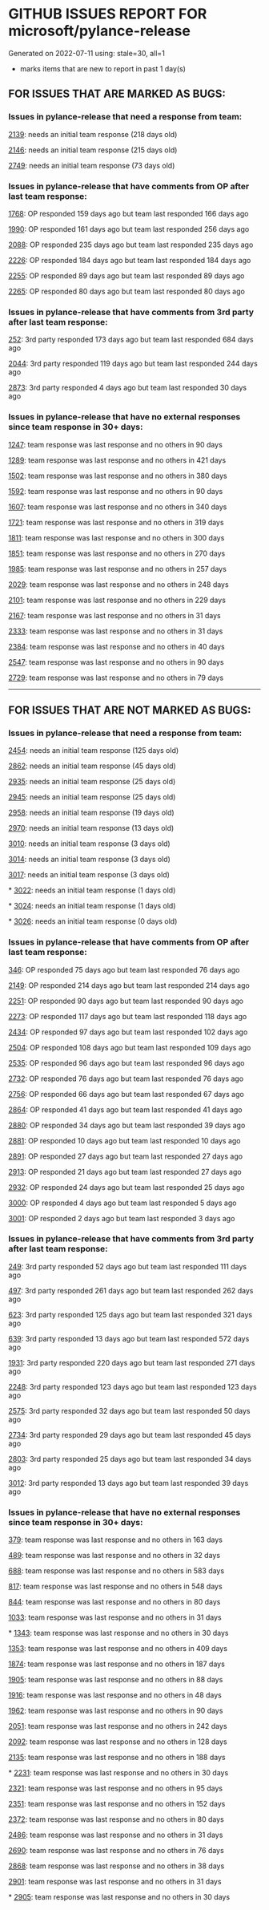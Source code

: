 
# GITHUB ISSUES REPORT FOR microsoft/pylance-release


Generated on 2022-07-11 using: stale=30, all=1


* marks items that are new to report in past 1 day(s)


## FOR ISSUES THAT ARE MARKED AS BUGS:


### Issues in pylance-release that need a response from team:


  [2139](https://github.com/microsoft/pylance-release/issues/2139 "Operator &quot;-&quot; not supported for types &quot;DataFrame&quot; and &quot;Series[Dtype@mean]"): needs an initial team response (218 days old)

  [2146](https://github.com/microsoft/pylance-release/issues/2146 "&quot;Extract method&quot; produces syntax error with multiline except clause"): needs an initial team response (215 days old)

  [2749](https://github.com/microsoft/pylance-release/issues/2749 "Folding functions with multiline returns leaves closing bracket"): needs an initial team response (73 days old)

### Issues in pylance-release that have comments from OP after last team response:


  [1768](https://github.com/microsoft/pylance-release/issues/1768 "When a selected expression begins/ends with a bracket, the &quot;Extract method/variable&quot; command misbehaves"): OP responded 159 days ago but team last responded 166 days ago

  [1990](https://github.com/microsoft/pylance-release/issues/1990 "No docstring popup in codecompletion is provided when immediatly calling a returned nested fuction"): OP responded 161 days ago but team last responded 256 days ago

  [2088](https://github.com/microsoft/pylance-release/issues/2088 "SQLAlchemy Session __enter__ and __exit__ methods not being noticed."): OP responded 235 days ago but team last responded 235 days ago

  [2226](https://github.com/microsoft/pylance-release/issues/2226 "vscode resolves paths with `..` in them even if the directory doesn't exist / has invalid name"): OP responded 184 days ago but team last responded 184 days ago

  [2255](https://github.com/microsoft/pylance-release/issues/2255 "Pyright CLI and problem tab gives different results. "): OP responded 89 days ago but team last responded 89 days ago

  [2265](https://github.com/microsoft/pylance-release/issues/2265 "trying to install pylance on vsc (osx) and it never finishes"): OP responded 80 days ago but team last responded 80 days ago

### Issues in pylance-release that have comments from 3rd party after last team response:


  [252](https://github.com/microsoft/pylance-release/issues/252 "Pandas filter inferred as Series instead of DataFrame"): 3rd party responded 173 days ago but team last responded 684 days ago

  [2044](https://github.com/microsoft/pylance-release/issues/2044 "intellisense cv2 (OpenCV-Python) does not work"): 3rd party responded 119 days ago but team last responded 244 days ago

  [2873](https://github.com/microsoft/pylance-release/issues/2873 "Command 'Python: Restart Language Server' resulted in an error (command 'python.analysis.restartLanguageServer' not found)"): 3rd party responded 4 days ago but team last responded 30 days ago

### Issues in pylance-release that have no external responses since team response in 30+ days:


  [1247](https://github.com/microsoft/pylance-release/issues/1247 "&quot;No code actions available&quot; if Ctrl+. is hit quickly after moving the cursor"): team response was last response and no others in 90 days

  [1289](https://github.com/microsoft/pylance-release/issues/1289 "matplotlib: Expected no arguments to &quot;Figure&quot; constructor"): team response was last response and no others in 421 days

  [1502](https://github.com/microsoft/pylance-release/issues/1502 "__iter__ method not defined error"): team response was last response and no others in 380 days

  [1592](https://github.com/microsoft/pylance-release/issues/1592 "While on Live Share, host computer's cursor is moved to remote's cursor when docstring is auto-inserted"): team response was last response and no others in 90 days

  [1607](https://github.com/microsoft/pylance-release/issues/1607 "pandas read_excel(), DataFrame.iloc[] stubs issues"): team response was last response and no others in 340 days

  [1721](https://github.com/microsoft/pylance-release/issues/1721 "Type Issue: No overloads for &quot;read_excel&quot; with BytesIO"): team response was last response and no others in 319 days

  [1811](https://github.com/microsoft/pylance-release/issues/1811 "Missing autocomplete and intellisense about matplotlib.lines.Line2D"): team response was last response and no others in 300 days

  [1851](https://github.com/microsoft/pylance-release/issues/1851 "No overloads for &quot;__getitem__&quot; match the provided arguments"): team response was last response and no others in 270 days

  [1985](https://github.com/microsoft/pylance-release/issues/1985 "Popup from documentation does not respect indentation in code blocks"): team response was last response and no others in 257 days

  [2029](https://github.com/microsoft/pylance-release/issues/2029 "Refactoring multiline context manager statement into new method results in invalid syntax"): team response was last response and no others in 248 days

  [2101](https://github.com/microsoft/pylance-release/issues/2101 "&quot;Extract Variable&quot; do not replace all similar occurrences."): team response was last response and no others in 229 days

  [2167](https://github.com/microsoft/pylance-release/issues/2167 "Comment `# type: ignore` stopped to work"): team response was last response and no others in 31 days

  [2333](https://github.com/microsoft/pylance-release/issues/2333 "Folding issues on v1.4"): team response was last response and no others in 31 days

  [2384](https://github.com/microsoft/pylance-release/issues/2384 "Dictionary Intellisense only works with two sets of brackets in Jupyter Notebooks"): team response was last response and no others in 40 days

  [2547](https://github.com/microsoft/pylance-release/issues/2547 "pandas: Argument of type &quot;(x: Unknown) -> list[Unknown]&quot; cannot be assigned to parameter &quot;arg&quot; of type &quot;() -> Any&quot; in function &quot;aggregate&quot;"): team response was last response and no others in 90 days

  [2729](https://github.com/microsoft/pylance-release/issues/2729 "completeFunctionParens adds unnecessary parentheses for cached properties"): team response was last response and no others in 79 days

---

## FOR ISSUES THAT ARE NOT MARKED AS BUGS:


### Issues in pylance-release that need a response from team:


  [2454](https://github.com/microsoft/pylance-release/issues/2454 "Pylance isn't showing errors"): needs an initial team response (125 days old)

  [2862](https://github.com/microsoft/pylance-release/issues/2862 "On ssh-remote the pylance does not work"): needs an initial team response (45 days old)

  [2935](https://github.com/microsoft/pylance-release/issues/2935 "Pylance stops working on tensorflow"): needs an initial team response (25 days old)

  [2945](https://github.com/microsoft/pylance-release/issues/2945 "One dot is missing for leading ellipsis in doc markdown"): needs an initial team response (25 days old)

  [2958](https://github.com/microsoft/pylance-release/issues/2958 "Pylance incorrectly reports no arguments expected to pandas context manager"): needs an initial team response (19 days old)

  [2970](https://github.com/microsoft/pylance-release/issues/2970 "Feature: code operations for inlay hints"): needs an initial team response (13 days old)

  [3010](https://github.com/microsoft/pylance-release/issues/3010 "Code navigation can open the destination in the actual path instead of symlinked path if symlinked directory was added to workspace"): needs an initial team response (3 days old)

  [3014](https://github.com/microsoft/pylance-release/issues/3014 "Pylance fails to find certain properties in the Stripe SDK"): needs an initial team response (3 days old)

  [3017](https://github.com/microsoft/pylance-release/issues/3017 "Import can not be resolved error in pylance jupyter notebook for importing .py file in same directory as notebook"): needs an initial team response (3 days old)

\* [3022](https://github.com/microsoft/pylance-release/issues/3022 "pythonnet / clr and pylance - reportMissingImports"): needs an initial team response (1 days old)

\* [3024](https://github.com/microsoft/pylance-release/issues/3024 "Don't import binance.futures in VS 😔"): needs an initial team response (1 days old)

\* [3026](https://github.com/microsoft/pylance-release/issues/3026 "How to update missing definitions from imported libraries?"): needs an initial team response (0 days old)

### Issues in pylance-release that have comments from OP after last team response:


  [346](https://github.com/microsoft/pylance-release/issues/346 "Support for doccer-style docstring expansion"): OP responded 75 days ago but team last responded 76 days ago

  [2149](https://github.com/microsoft/pylance-release/issues/2149 "Syntax highlighting issue when @ appears as first character after line continuation when indexing is present"): OP responded 214 days ago but team last responded 214 days ago

  [2251](https://github.com/microsoft/pylance-release/issues/2251 "Docstrings are not shown correctly"): OP responded 90 days ago but team last responded 90 days ago

  [2273](https://github.com/microsoft/pylance-release/issues/2273 "F2 rename variable doesn't work"): OP responded 117 days ago but team last responded 118 days ago

  [2434](https://github.com/microsoft/pylance-release/issues/2434 "Activating IntelliCode for Python failed."): OP responded 97 days ago but team last responded 102 days ago

  [2504](https://github.com/microsoft/pylance-release/issues/2504 "Narrow completion suggestions to __all__ value"): OP responded 108 days ago but team last responded 109 days ago

  [2535](https://github.com/microsoft/pylance-release/issues/2535 "Remove auto-import when typing the letter d to avoid being serenaded with The Zen of Python"): OP responded 96 days ago but team last responded 96 days ago

  [2732](https://github.com/microsoft/pylance-release/issues/2732 "[Feature request] Faster syntax highlighting & autocompletion for larger files (10 000 lines of code +)"): OP responded 76 days ago but team last responded 76 days ago

  [2756](https://github.com/microsoft/pylance-release/issues/2756 "Pylance extension consistenly uses 100% CPU in macOS"): OP responded 66 days ago but team last responded 67 days ago

  [2864](https://github.com/microsoft/pylance-release/issues/2864 "Use information from .pyi files in .py files they describe"): OP responded 41 days ago but team last responded 41 days ago

  [2880](https://github.com/microsoft/pylance-release/issues/2880 "Python Intellisense stops working when connected via SSH to AWS EC2 Instance"): OP responded 34 days ago but team last responded 39 days ago

  [2881](https://github.com/microsoft/pylance-release/issues/2881 "Poor performance with semantic highlighting."): OP responded 10 days ago but team last responded 10 days ago

  [2891](https://github.com/microsoft/pylance-release/issues/2891 " __init__.py is handled differently than python files in the same path"): OP responded 27 days ago but team last responded 27 days ago

  [2913](https://github.com/microsoft/pylance-release/issues/2913 "Semantic highlighing doesn't differentiate parameter passing by its name from usage inside the function"): OP responded 21 days ago but team last responded 27 days ago

  [2932](https://github.com/microsoft/pylance-release/issues/2932 "Pylance Symbol Search is slow"): OP responded 24 days ago but team last responded 25 days ago

  [3000](https://github.com/microsoft/pylance-release/issues/3000 "Request textDocument/semanticTokens/full failed (vscode.dev)"): OP responded 4 days ago but team last responded 5 days ago

  [3001](https://github.com/microsoft/pylance-release/issues/3001 "Depletes inotify limit on remote session"): OP responded 2 days ago but team last responded 3 days ago

### Issues in pylance-release that have comments from 3rd party after last team response:


  [249](https://github.com/microsoft/pylance-release/issues/249 "Bug in bundled django stubs"): 3rd party responded 52 days ago but team last responded 111 days ago

  [497](https://github.com/microsoft/pylance-release/issues/497 "reportGeneralTypeIssues category is too generic"): 3rd party responded 261 days ago but team last responded 262 days ago

  [623](https://github.com/microsoft/pylance-release/issues/623 "Pylance insiders"): 3rd party responded 125 days ago but team last responded 321 days ago

  [639](https://github.com/microsoft/pylance-release/issues/639 "Pylance can't resolve .pyw imports"): 3rd party responded 13 days ago but team last responded 572 days ago

  [1931](https://github.com/microsoft/pylance-release/issues/1931 "No intellisense when from django."): 3rd party responded 220 days ago but team last responded 271 days ago

  [2248](https://github.com/microsoft/pylance-release/issues/2248 "New folding strategy do not folds multiline dicts declarations, neither internally indented multiline strings."): 3rd party responded 123 days ago but team last responded 123 days ago

  [2575](https://github.com/microsoft/pylance-release/issues/2575 "Could we support `add a type hint` action in VSCode like the PyCharm does?"): 3rd party responded 32 days ago but team last responded 50 days ago

  [2734](https://github.com/microsoft/pylance-release/issues/2734 "reportMissingImports"): 3rd party responded 29 days ago but team last responded 45 days ago

  [2803](https://github.com/microsoft/pylance-release/issues/2803 "Pylance semantic highlighting not working on dev container"): 3rd party responded 25 days ago but team last responded 34 days ago

  [3012](https://github.com/microsoft/pylance-release/issues/3012 "Erroneous warnings &quot;constant not defined&quot; issued by Pylance"): 3rd party responded 13 days ago but team last responded 39 days ago

### Issues in pylance-release that have no external responses since team response in 30+ days:


  [379](https://github.com/microsoft/pylance-release/issues/379 "Enhancement: Allow specification of a list of modules to not do type checking for"): team response was last response and no others in 163 days

  [489](https://github.com/microsoft/pylance-release/issues/489 "Semantic highlighting for cached_property?"): team response was last response and no others in 32 days

  [688](https://github.com/microsoft/pylance-release/issues/688 "No documents says &quot;pylance support pyrightconfig.json&quot; completely"): team response was last response and no others in 583 days

  [817](https://github.com/microsoft/pylance-release/issues/817 "Default severity levels in PyLance"): team response was last response and no others in 548 days

  [844](https://github.com/microsoft/pylance-release/issues/844 "Intellisense is messed up. Function information and type checking is useless for matplotlib (and other modules like numpy) "): team response was last response and no others in 80 days

  [1033](https://github.com/microsoft/pylance-release/issues/1033 "Auto-import code actions do not work in notebooks"): team response was last response and no others in 31 days

\* [1343](https://github.com/microsoft/pylance-release/issues/1343 "six.moves marked as missing module source"): team response was last response and no others in 30 days

  [1353](https://github.com/microsoft/pylance-release/issues/1353 "Series.unique() has some kind of typing issue"): team response was last response and no others in 409 days

  [1874](https://github.com/microsoft/pylance-release/issues/1874 "Strange syntax highlighting in notebooks on github.dev."): team response was last response and no others in 187 days

  [1905](https://github.com/microsoft/pylance-release/issues/1905 "Stop Suggesting Enum member access on Enum members"): team response was last response and no others in 88 days

  [1916](https://github.com/microsoft/pylance-release/issues/1916 "pyright docs: Explicitly document &quot;reveal_type&quot;, &quot;reveal_locals&quot;"): team response was last response and no others in 48 days

  [1962](https://github.com/microsoft/pylance-release/issues/1962 "VS code does not handle escaping braces in f-strings"): team response was last response and no others in 90 days

  [2051](https://github.com/microsoft/pylance-release/issues/2051 "how to annotate tuple[tuple[? - `Tuple entry is incorrect type` ..."): team response was last response and no others in 242 days

  [2092](https://github.com/microsoft/pylance-release/issues/2092 "&quot;Code is Unreachable&quot; is showed when code is actually working"): team response was last response and no others in 128 days

  [2135](https://github.com/microsoft/pylance-release/issues/2135 "Ignoring *.ipynb files does not work"): team response was last response and no others in 188 days

\* [2231](https://github.com/microsoft/pylance-release/issues/2231 "markdown rendering issues"): team response was last response and no others in 30 days

  [2321](https://github.com/microsoft/pylance-release/issues/2321 "Commented code at the end of a method doesn't collapse with method"): team response was last response and no others in 95 days

  [2351](https://github.com/microsoft/pylance-release/issues/2351 "Add TensorFlow 2.7 support"): team response was last response and no others in 152 days

  [2372](https://github.com/microsoft/pylance-release/issues/2372 "Can't get the function information for matplotlib.figure.Figure.add_subplot"): team response was last response and no others in 80 days

  [2486](https://github.com/microsoft/pylance-release/issues/2486 "Functions in os module only show type stubs information (both on hover and when doing &quot;go to definition&quot;)"): team response was last response and no others in 31 days

  [2690](https://github.com/microsoft/pylance-release/issues/2690 "Showing LaTeX formulas in python help pop-up"): team response was last response and no others in 76 days

  [2868](https://github.com/microsoft/pylance-release/issues/2868 "Autocomplete not working properly for inherited classes - Ubuntu"): team response was last response and no others in 38 days

  [2901](https://github.com/microsoft/pylance-release/issues/2901 "Syntax highlighting and analysis concerningly slow with multiple tuple returning function calls"): team response was last response and no others in 31 days

\* [2905](https://github.com/microsoft/pylance-release/issues/2905 "Failed to complete the word when type a few letters of the word."): team response was last response and no others in 30 days
